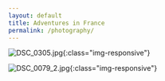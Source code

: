 ```yaml
---
layout: default
title: Adventures in France
permalink: /photography/
---
```



![DSC_0305.jpg](/resources/pictures/adventures-in-france/DSC_0305.jpg){:class="img-responsive"}

![DSC_0079_2.jpg](/resources/pictures/adventures-in-france/DSC_0079_2.jpg){:class="img-responsive"}
